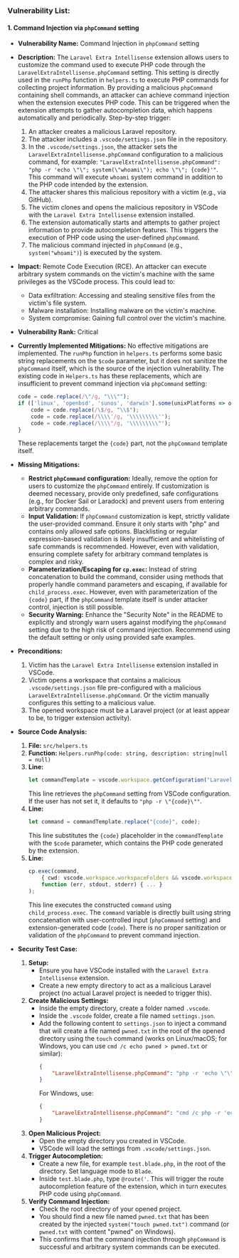 ### Vulnerability List:

#### 1. Command Injection via `phpCommand` setting

- **Vulnerability Name:** Command Injection in `phpCommand` setting
- **Description:**
    The `Laravel Extra Intellisense` extension allows users to customize the command used to execute PHP code through the `LaravelExtraIntellisense.phpCommand` setting. This setting is directly used in the `runPhp` function in `helpers.ts` to execute PHP commands for collecting project information. By providing a malicious `phpCommand` containing shell commands, an attacker can achieve command injection when the extension executes PHP code. This can be triggered when the extension attempts to gather autocompletion data, which happens automatically and periodically.
    Step-by-step trigger:
    1.  An attacker creates a malicious Laravel repository.
    2.  The attacker includes a `.vscode/settings.json` file in the repository.
    3.  In the `.vscode/settings.json`, the attacker sets the `LaravelExtraIntellisense.phpCommand` configuration to a malicious command, for example: `"LaravelExtraIntellisense.phpCommand": "php -r 'echo \"\"; system(\"whoami\"); echo \"\"; {code}'"`. This command will execute `whoami` system command in addition to the PHP code intended by the extension.
    4.  The attacker shares this malicious repository with a victim (e.g., via GitHub).
    5.  The victim clones and opens the malicious repository in VSCode with the `Laravel Extra Intellisense` extension installed.
    6.  The extension automatically starts and attempts to gather project information to provide autocompletion features. This triggers the execution of PHP code using the user-defined `phpCommand`.
    7.  The malicious command injected in `phpCommand` (e.g., `system("whoami")`) is executed by the system.

- **Impact:**
    Remote Code Execution (RCE). An attacker can execute arbitrary system commands on the victim's machine with the same privileges as the VSCode process. This could lead to:
    -   Data exfiltration: Accessing and stealing sensitive files from the victim's file system.
    -   Malware installation: Installing malware on the victim's machine.
    -   System compromise: Gaining full control over the victim's machine.

- **Vulnerability Rank:** Critical

- **Currently Implemented Mitigations:**
    No effective mitigations are implemented. The `runPhp` function in `helpers.ts` performs some basic string replacements on the `$code` parameter, but it does not sanitize the `phpCommand` itself, which is the source of the injection vulnerability.
    The existing code in `Helpers.ts` has these replacements, which are insufficient to prevent command injection via `phpCommand` setting:
    ```typescript
    code = code.replace(/\"/g, "\\\"");
    if (['linux', 'openbsd', 'sunos', 'darwin'].some(unixPlatforms => os.platform().includes(unixPlatforms))) {
        code = code.replace(/\$/g, "\\$");
        code = code.replace(/\\\\'/g, '\\\\\\\\\'');
        code = code.replace(/\\\\"/g, '\\\\\\\\\"');
    }
    ```
    These replacements target the `{code}` part, not the `phpCommand` template itself.

- **Missing Mitigations:**
    -   **Restrict `phpCommand` configuration:** Ideally, remove the option for users to customize the `phpCommand` entirely. If customization is deemed necessary, provide only predefined, safe configurations (e.g., for Docker Sail or Laradock) and prevent users from entering arbitrary commands.
    -   **Input Validation:** If `phpCommand` customization is kept, strictly validate the user-provided command. Ensure it only starts with "php" and contains only allowed safe options. Blacklisting or regular expression-based validation is likely insufficient and whitelisting of safe commands is recommended. However, even with validation, ensuring complete safety for arbitrary command templates is complex and risky.
    -   **Parameterization/Escaping for `cp.exec`:** Instead of string concatenation to build the command, consider using methods that properly handle command parameters and escaping, if available for `child_process.exec`. However, even with parameterization of the `{code}` part, if the `phpCommand` template itself is under attacker control, injection is still possible.
    -   **Security Warning:** Enhance the "Security Note" in the README to explicitly and strongly warn users against modifying the `phpCommand` setting due to the high risk of command injection. Recommend using the default setting or only using provided safe examples.

- **Preconditions:**
    1.  Victim has the `Laravel Extra Intellisense` extension installed in VSCode.
    2.  Victim opens a workspace that contains a malicious `.vscode/settings.json` file pre-configured with a malicious `LaravelExtraIntellisense.phpCommand`. Or the victim manually configures this setting to a malicious value.
    3.  The opened workspace must be a Laravel project (or at least appear to be, to trigger extension activity).

- **Source Code Analysis:**
    1.  **File:** `src/helpers.ts`
    2.  **Function:** `Helpers.runPhp(code: string, description: string|null = null)`
    3.  **Line:**
        ```typescript
        let commandTemplate = vscode.workspace.getConfiguration("LaravelExtraIntellisense").get<string>('phpCommand') ?? "php -r \"{code}\"";
        ```
        This line retrieves the `phpCommand` setting from VSCode configuration. If the user has not set it, it defaults to `"php -r \"{code}\""`.
    4.  **Line:**
        ```typescript
        let command = commandTemplate.replace("{code}", code);
        ```
        This line substitutes the `{code}` placeholder in the `commandTemplate` with the `$code` parameter, which contains the PHP code generated by the extension.
    5.  **Line:**
        ```typescript
        cp.exec(command,
            { cwd: vscode.workspace.workspaceFolders && vscode.workspace.workspaceFolders.length > 0 ? vscode.workspace.workspaceFolders[0].uri.fsPath : undefined },
            function (err, stdout, stderr) { ... }
        );
        ```
        This line executes the constructed `command` using `child_process.exec`. The `command` variable is directly built using string concatenation with user-controlled input (`phpCommand` setting) and extension-generated code (`code`). There is no proper sanitization or validation of the `phpCommand` to prevent command injection.

- **Security Test Case:**
    1.  **Setup:**
        -   Ensure you have VSCode installed with the `Laravel Extra Intellisense` extension.
        -   Create a new empty directory to act as a malicious Laravel project (no actual Laravel project is needed to trigger this).
    2.  **Create Malicious Settings:**
        -   Inside the empty directory, create a folder named `.vscode`.
        -   Inside the `.vscode` folder, create a file named `settings.json`.
        -   Add the following content to `settings.json` to inject a command that will create a file named `pwned.txt` in the root of the opened directory using the `touch` command (works on Linux/macOS; for Windows, you can use `cmd /c echo pwned > pwned.txt` or similar):
            ```json
            {
                "LaravelExtraIntellisense.phpCommand": "php -r 'echo \"\"; system(\"touch pwned.txt\"); echo \"\"; {code}'"
            }
            ```
            For Windows, use:
            ```json
            {
                "LaravelExtraIntellisense.phpCommand": "cmd /c php -r 'echo \"\"; system(\"echo pwned > pwned.txt\"); echo \"\"; {code}'"
            }
    3.  **Open Malicious Project:**
        -   Open the empty directory you created in VSCode.
        -   VSCode will load the settings from `.vscode/settings.json`.
    4.  **Trigger Autocompletion:**
        -   Create a new file, for example `test.blade.php`, in the root of the directory. Set language mode to `Blade`.
        -   Inside `test.blade.php`, type `@route('`. This will trigger the route autocompletion feature of the extension, which in turn executes PHP code using `phpCommand`.
    5.  **Verify Command Injection:**
        -   Check the root directory of your opened project.
        -   You should find a new file named `pwned.txt` that has been created by the injected `system("touch pwned.txt")` command (or `pwned.txt` with content "pwned" on Windows).
        -   This confirms that the command injection through `phpCommand` is successful and arbitrary system commands can be executed.

